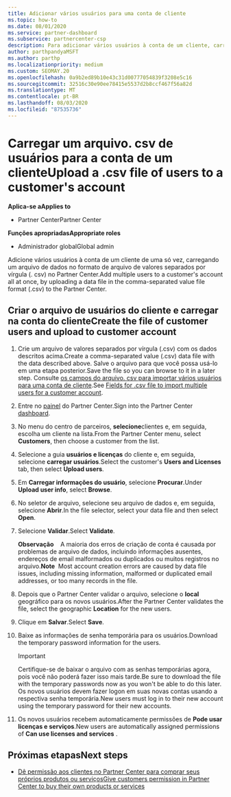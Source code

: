 ```yaml
---
title: Adicionar vários usuários para uma conta de cliente
ms.topic: how-to
ms.date: 08/01/2020
ms.service: partner-dashboard
ms.subservice: partnercenter-csp
description: Para adicionar vários usuários à conta de um cliente, carregue um arquivo de dados no Partner Center usando o formato de arquivo. csv (valores separados por vírgulas).
author: parthpandyaMSFT
ms.author: parthp
ms.localizationpriority: medium
ms.custom: SEOMAY.20
ms.openlocfilehash: 0a9b2ed89b10e43c31d00777054839f3208e5c16
ms.sourcegitcommit: 32516c30e90ee78415e5537d2b8ccf467f56a82d
ms.translationtype: MT
ms.contentlocale: pt-BR
ms.lasthandoff: 08/03/2020
ms.locfileid: "87535736"
---
```

# <a name="upload-a-csv-file-of-users-to-a-customers-account"></a><span data-ttu-id="55e12-103">Carregar um arquivo. csv de usuários para a conta de um cliente</span><span class="sxs-lookup"><span data-stu-id="55e12-103">Upload a .csv file of users to a customer's account</span></span>


<span data-ttu-id="55e12-104">**Aplica-se a**</span><span class="sxs-lookup"><span data-stu-id="55e12-104">**Applies to**</span></span>

- <span data-ttu-id="55e12-105">Partner Center</span><span class="sxs-lookup"><span data-stu-id="55e12-105">Partner Center</span></span>

<span data-ttu-id="55e12-106">**Funções apropriadas**</span><span class="sxs-lookup"><span data-stu-id="55e12-106">**Appropriate roles**</span></span>

- <span data-ttu-id="55e12-107">Administrador global</span><span class="sxs-lookup"><span data-stu-id="55e12-107">Global admin</span></span>

<span data-ttu-id="55e12-108">Adicione vários usuários à conta de um cliente de uma só vez, carregando um arquivo de dados no formato de arquivo de valores separados por vírgula (. csv) no Partner Center.</span><span class="sxs-lookup"><span data-stu-id="55e12-108">Add multiple users to a customer's account all at once, by uploading a data file in the comma-separated value file format (.csv) to the Partner Center.</span></span> 

## <a name="create-the-file-of-customer-users-and-upload-to-customer-account"></a><span data-ttu-id="55e12-109">Criar o arquivo de usuários do cliente e carregar na conta do cliente</span><span class="sxs-lookup"><span data-stu-id="55e12-109">Create the file of customer users and upload to customer account</span></span>

1. <span data-ttu-id="55e12-110">Crie um arquivo de valores separados por vírgula (.csv) com os dados descritos acima.</span><span class="sxs-lookup"><span data-stu-id="55e12-110">Create a comma-separated value (.csv) data file with the data described above.</span></span> <span data-ttu-id="55e12-111">Salve o arquivo para que você possa usá-lo em uma etapa posterior.</span><span class="sxs-lookup"><span data-stu-id="55e12-111">Save the file so you can browse to it in a later step.</span></span> <span data-ttu-id="55e12-112">Consulte [os campos do arquivo. csv para importar vários usuários para uma conta de cliente](file-customer-users.md).</span><span class="sxs-lookup"><span data-stu-id="55e12-112">See [Fields for .csv file to import multiple users for a customer account](file-customer-users.md).</span></span> 

2. <span data-ttu-id="55e12-113">Entre no [painel](https://partner.microsoft.com/dashboard) do Partner Center.</span><span class="sxs-lookup"><span data-stu-id="55e12-113">Sign into the Partner Center [dashboard](https://partner.microsoft.com/dashboard).</span></span>

3. <span data-ttu-id="55e12-114">No menu do centro de parceiros, **selecione**clientes e, em seguida, escolha um cliente na lista.</span><span class="sxs-lookup"><span data-stu-id="55e12-114">From the Partner Center menu, select **Customers**, then choose a customer from the list.</span></span>

4. <span data-ttu-id="55e12-115">Selecione a guia **usuários e licenças** do cliente e, em seguida, selecione **carregar usuários**.</span><span class="sxs-lookup"><span data-stu-id="55e12-115">Select the customer's **Users and Licenses** tab, then select **Upload users**.</span></span>

5. <span data-ttu-id="55e12-116">Em **Carregar informações do usuário**, selecione **Procurar**.</span><span class="sxs-lookup"><span data-stu-id="55e12-116">Under **Upload user info**, select **Browse**.</span></span>

6. <span data-ttu-id="55e12-117">No seletor de arquivo, selecione seu arquivo de dados e, em seguida, selecione **Abrir**.</span><span class="sxs-lookup"><span data-stu-id="55e12-117">In the file selector, select your data file and then select **Open**.</span></span>

7. <span data-ttu-id="55e12-118">Selecione **Validar**.</span><span class="sxs-lookup"><span data-stu-id="55e12-118">Select **Validate**.</span></span>

    <span data-ttu-id="55e12-119">**Observação**    A maioria dos erros de criação de conta é causada por problemas de arquivo de dados, incluindo informações ausentes, endereços de email malformados ou duplicados ou muitos registros no arquivo.</span><span class="sxs-lookup"><span data-stu-id="55e12-119">**Note**  Most account creation errors are caused by data file issues, including missing information, malformed or duplicated email addresses, or too many records in the file.</span></span>

8. <span data-ttu-id="55e12-120">Depois que o Partner Center validar o arquivo, selecione o **local** geográfico para os novos usuários.</span><span class="sxs-lookup"><span data-stu-id="55e12-120">After the Partner Center validates the file, select the geographic **Location** for the new users.</span></span>
9. <span data-ttu-id="55e12-121">Clique em **Salvar**.</span><span class="sxs-lookup"><span data-stu-id="55e12-121">Select **Save**.</span></span>
10. <span data-ttu-id="55e12-122">Baixe as informações de senha temporária para os usuários.</span><span class="sxs-lookup"><span data-stu-id="55e12-122">Download the temporary password information for the users.</span></span>

    >[!IMPORTANT]
    > <span data-ttu-id="55e12-123">Certifique-se de baixar o arquivo com as senhas temporárias agora, pois você não poderá fazer isso mais tarde.</span><span class="sxs-lookup"><span data-stu-id="55e12-123">Be sure to download the file with the temporary passwords now as you won't be able to do this later.</span></span> <span data-ttu-id="55e12-124">Os novos usuários devem fazer logon em suas novas contas usando a respectiva senha temporária.</span><span class="sxs-lookup"><span data-stu-id="55e12-124">New users must log in to their new account using the temporary password for their new accounts.</span></span>

11. <span data-ttu-id="55e12-125">Os novos usuários recebem automaticamente permissões de **Pode usar licenças e serviços**.</span><span class="sxs-lookup"><span data-stu-id="55e12-125">New users are automatically assigned permissions of **Can use licenses and services** .</span></span> 

## <a name="next-steps"></a><span data-ttu-id="55e12-126">Próximas etapas</span><span class="sxs-lookup"><span data-stu-id="55e12-126">Next steps</span></span>

- [<span data-ttu-id="55e12-127">Dê permissão aos clientes no Partner Center para comprar seus próprios produtos ou serviços</span><span class="sxs-lookup"><span data-stu-id="55e12-127">Give customers permission in Partner Center to buy their own products or services</span></span>](give-customers-permission.md)
